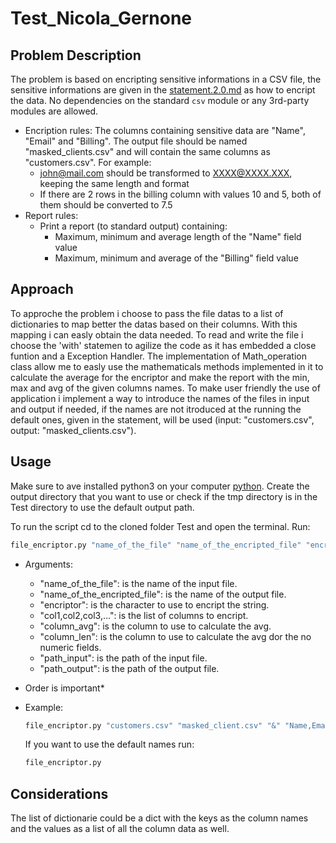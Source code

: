 # Test_Nicola_Gernone

## Problem Description

The problem is based on encripting sensitive informations in a CSV file, the sensitive informations are given in the [statement.2.0.md](statement.2.0.md) as how to encript the data.
No dependencies on the standard `csv` module or any 3rd-party modules are allowed.
- Encription rules:
  The columns containing sensitive data are "Name", "Email" and "Billing". 
  The output file should be named "masked_clients.csv" and will contain the same 
  columns as "customers.csv". 
  For example:
   * john@mail.com should be transformed to XXXX@XXXX.XXX, keeping the same length and format
   * If there are 2 rows in the billing column with values 10 and 5, both of them should be converted to 7.5
- Report rules:
  * Print a report (to standard output) containing:
    * Maximum, minimum and average length of the "Name" field value
    * Maximum, minimum and average of the "Billing" field value

## Approach
To approche the problem i choose to pass the file datas to a list of dictionaries to map better the datas based on their columns.
With this mapping i can easly obtain the data needed.
To read and write the file i choose the 'with' statemen to agilize the code as it has embedded a close funtion and a Exception Handler.
The implementation of Math_operation class allow me to easly use the mathematicals methods implemented in it to calculate the average for the encriptor and make the report with the min, max and avg of the given columns names.
To make user friendly the use of application i implement a way to introduce the names of the files in input and output if needed, if the names are not itroduced at the running the default ones, given in the statement, will be used (input: "customers.csv", output: "masked_clients.csv").

## Usage

Make sure to ave installed python3 on your computer [python](https://www.python.org/downloads/).
Create the output directory that you want to use or check if the tmp directory is in the Test directory to use the default output path.

To run the script cd to the cloned folder Test and open the terminal.
Run:
````bash
file_encriptor.py "name_of_the_file" "name_of_the_encripted_file" "encriptor" "col1,col2,col3,..." "column_avg" "column_len" "path_input" "path_output"
````
- Arguments:
  * "name_of_the_file": is the name of the input file.
  * "name_of_the_encripted_file": is the name of the output file.
  * "encriptor": is the character to use to encript the string.
  * "col1,col2,col3,...": is the list of columns to encript.
  * "column_avg": is the column to use to calculate the avg.
  * "column_len": is the column to use to calculate the avg dor the no numeric fields.
  * "path_input": is the path of the input file.
  * "path_output": is the path of the output file.

- Order is important*

- Example:
  ````bash
  file_encriptor.py "customers.csv" "masked_client.csv" "&" "Name,Email,Billing" "Billing" "Name" "./source" "./tmp"
  ````

  If you want to use the default names run:
  ````bash
  file_encriptor.py
  ````

## Considerations

The list of dictionarie could be a dict with the keys as the column names and the values as a list of all the column data as well.
